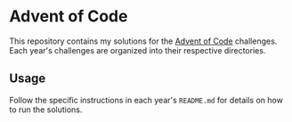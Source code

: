# Advent of Code

This repository contains my solutions for the [Advent of Code](https://adventofcode.com/) challenges. Each year's challenges are organized into their respective directories.

## Usage

Follow the specific instructions in each year's `README.md` for details on how to run the solutions.
